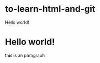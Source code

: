 # to-learn-html-and-git

Hello world!
<!DOCTYPE html>
<html> 
<head>

</head> 
 
<body>  
    <h1>Hello world!</h1> 
 </body>
 <body>
    <p>this is an paragraph</p>
 </body>
 
     
</html>

    